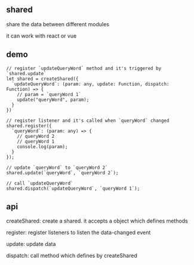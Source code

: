 ## shared
share the data between different modules

it can work with react or vue

## demo
```
// register `updateQueryWord` method and it's triggered by `shared.update`
let shared = createShared({
  `updateQueryWord`: (param: any, update: Function, dispatch: Function) => {
    // param = `queryWord 1`
    update("queryWord", param);
  }
})

// register listener and it's called when `queryWord` changed
shared.register({
  `queryWord`: (param: any) => {
    // queryWord 2
    // queryWord 1
    console.log(param);
  }
});

// update `queryWord` to `queryWord 2`
shared.update(`queryWord`, `queryWord 2`);

// call `updateQueryWord`
shared.dispatch(`updateQueryWord`, `queryWord 1`);
```

## api

createShared: create a shared. it accepts a object which defines methods

register: register listeners to listen the data-changed event

update: update data

dispatch: call method which defines by createShared

